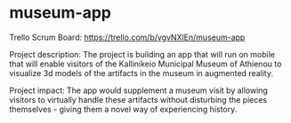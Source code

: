 # museum-app

Trello Scrum Board: https://trello.com/b/vgvNXlEn/museum-app

Project description:
The project is building an app that will run on mobile that will enable visitors of the Kallinikeio Municipal Museum of Athienou to visualize 3d models of the artifacts in the museum in augmented reality. 

Project impact:
The app would supplement a museum visit by allowing visitors to virtually handle these artifacts without disturbing the pieces themselves - giving them a novel way of experiencing history. 
